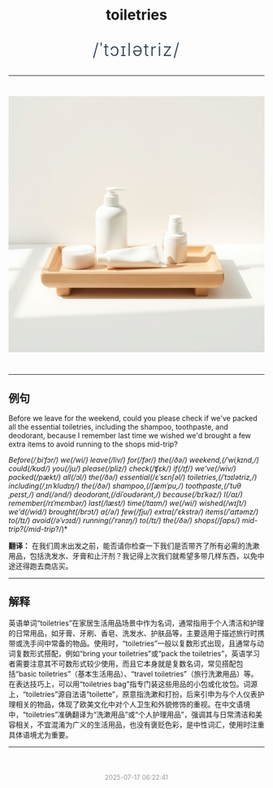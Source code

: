 <div align="center">

# toiletries

<div style="margin: 30px 0;">
<h1 style="font-size: 2.5em; font-weight: 300; letter-spacing: 2px; margin: 0; color: #2c3e50;">
/ˈtɔɪlətriz/
</h1>
</div>

</div>

---

<div align="center" style="margin: 40px 0;">

![toiletries](images/toiletries.png)

</div>

---

## 例句

Before we leave for the weekend, could you please check if we've packed all the essential toiletries, including the shampoo, toothpaste, and deodorant, because I remember last time we wished we'd brought a few extra items to avoid running to the shops mid-trip?

*Before(/ˌbiˈfɔr/) we(/wi/) leave(/liv/) for(/fər/) the(/ðə/) weekend,(/ˈwiˌkɪnd,/) could(/kʊd/) you(/ju/) please(/pliz/) check(/ʧɛk/) if(/ɪf/) we've(/wiv/) packed(/pækt/) all(/ɔl/) the(/ðə/) essential(/ɛˈsɛnʃəl/) toiletries,(/ˈtɔɪlətriz,/) including(/ˌɪnˈkludɪŋ/) the(/ðə/) shampoo,(/ʃæmˈpu,/) toothpaste,(/ˈtuθˌpeɪst,/) and(/ənd/) deodorant,(/diˈoʊdərənt,/) because(/bɪˈkəz/) I(/aɪ/) remember(/rɪˈmɛmbər/) last(/læst/) time(/taɪm/) we(/wi/) wished(/wɪʃt/) we'd(/wid/) brought(/brɔt/) a(/ə/) few(/fju/) extra(/ˈɛkstrə/) items(/ˈaɪtəmz/) to(/tɪ/) avoid(/əˈvɔɪd/) running(/ˈrənɪŋ/) to(/tɪ/) the(/ðə/) shops(/ʃɑps/) mid-trip?(/mid-trip*?/)*

**翻译：** 在我们周末出发之前，能否请你检查一下我们是否带齐了所有必需的洗漱用品，包括洗发水、牙膏和止汗剂？我记得上次我们就希望多带几样东西，以免中途还得跑去商店买。

---

## 解释

英语单词“toiletries”在家居生活用品场景中作为名词，通常指用于个人清洁和护理的日常用品，如牙膏、牙刷、香皂、洗发水、护肤品等，主要适用于描述旅行时携带或洗手间中常备的物品。使用时，“toiletries”一般以复数形式出现，且通常与动词复数形式搭配，例如“bring your toiletries”或“pack the toiletries”，英语学习者需要注意其不可数形式较少使用，而且它本身就是复数名词，常见搭配包括“basic toiletries”（基本生活用品）、“travel toiletries”（旅行洗漱用品）等。在表达技巧上，可以用“toiletries bag”指专门装这些用品的小包或化妆包。词源上，“toiletries”源自法语“toilette”，原意指洗漱和打扮，后来引申为与个人仪表护理相关的物品，体现了欧美文化中对个人卫生和外貌修饰的重视。在中文语境中，“toiletries”准确翻译为“洗漱用品”或“个人护理用品”，强调其与日常清洁和美容相关，不宜混淆为广义的生活用品，也没有褒贬色彩，是中性词汇，使用时注重具体语境尤为重要。


---

<div align="center" style="margin-top: 50px;">
<small style="color: #999; font-size: 0.9em;">2025-07-17 06:22:41</small>
</div>
